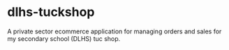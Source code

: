 # dlhs-tuckshop
A private sector ecommerce application for managing orders and sales for my secondary school (DLHS) tuc shop.